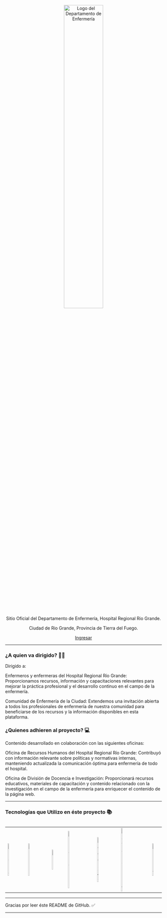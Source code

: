 <p align="center">
    <img src="https://res.cloudinary.com/nursingstaff/image/upload/v1718114072/nursingHRRG/assets/LogoDepartamento_fondo_blanco_x11bhh.png" alt="Logo del Departamento de Enfermería" width="50%">
</p>

<p align="center">Sitio Oficial del Departamento de Enfermería, Hospital Regional Rio Grande.</p>
<p align="center">Ciudad de Rio Grande, Provincia de Tierra del Fuego.</p>

<p align="center">
  <a href="https://enfermeriahrrg.com.ar/">Ingresar</a>
</p>


</div>

<hr>

### ¿A quien va dirigido? 👨‍🔬

Dirigido a:

Enfermeros y enfermeras del Hospital Regional Río Grande: Proporcionamos recursos, información y capacitaciones relevantes para mejorar la práctica profesional y el desarrollo continuo en el campo de la enfermería.

Comunidad de Enfermería de la Ciudad: Extendemos una invitación abierta a todos los profesionales de enfermería de nuestra comunidad para beneficiarse de los recursos y la información disponibles en esta plataforma.

### ¿Quienes adhieren al proyecto? 💻

Contenido desarrollado en colaboración con las siguientes oficinas:

Oficina de Recursos Humanos del Hospital Regional Río Grande: Contribuyó con información relevante sobre políticas y normativas internas, manteniendo actualizada la comunicación óptima para enfermería de todo el hospital.

Oficina de División de Docencia e Investigación: Proporcionará recursos educativos, materiales de capacitación y contenido relacionado con la investigación en el campo de la enfermería para enriquecer el contenido de la página web.

<hr>

### Tecnologías que Utilizo en éste proyecto 📚

<table cellspacing="20">

<div align="center">
    <table>
        <tr>
            <td><img src="https://res.cloudinary.com/nursingstaff/image/upload/v1718114930/Portfolio/soft%20skills/figma_wbuwva.svg" alt="Figma" width="20%"></td>
            <td><img src="https://res.cloudinary.com/nursingstaff/image/upload/v1718114930/Portfolio/soft%20skills/html5_nhdan7.svg" alt="HTML5" width="20%"></td>
            <td><img src="https://res.cloudinary.com/nursingstaff/image/upload/v1718114932/Portfolio/soft%20skills/css_ega4yd.svg" alt="CSS" width="20%"></td>
            <td><img src="https://res.cloudinary.com/nursingstaff/image/upload/v1718114933/Portfolio/soft%20skills/bs_a824sk.svg" alt="Bootstrap" width="20%"></td>
            <td><img src="https://res.cloudinary.com/nursingstaff/image/upload/v1718114928/Portfolio/soft%20skills/nodejs_jtdybu.svg" alt="Node.js" width="20%"></td>
            <td><img src="https://res.cloudinary.com/nursingstaff/image/upload/v1718114929/Portfolio/soft%20skills/js_dhfsyl.svg" alt="JavaScript" width="10%"></td>
            <td><img src="https://res.cloudinary.com/nursingstaff/image/upload/v1718114926/Portfolio/soft%20skills/react_fafq9u.svg" alt="React" width="20%"></td>
        </tr>
    </table>
</div>




<hr>


Gracias por leer éste README de GitHub. ✅


---
